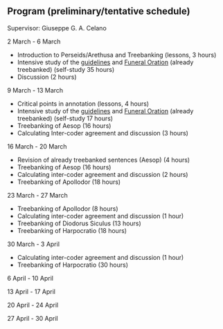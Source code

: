 ## Program (preliminary/tentative schedule)
Supervisor: Giuseppe G. A. Celano

2 March - 6 March
* Introduction to Perseids/Arethusa and Treebanking (lessons, 3 hours)
* Intensive study of the <a href="https://github.com/PerseusDL/treebank_data/tree/master/AGDT2/guidelines" target="_blank">guidelines</a> and <a href="http://www.perseids.org/tools/arethusa/app/#/perseids?chunk=1&doc=9258" target="_blank">Funeral Oration</a> (already treebanked) (self-study 35 hours)
* Discussion (2 hours)

9 March - 13 March
* Critical points in annotation (lessons, 4 hours)
* Intensive study of the <a href="https://github.com/PerseusDL/treebank_data/tree/master/AGDT2/guidelines" target="_blank">guidelines</a> and <a href="http://www.perseids.org/tools/arethusa/app/#/perseids?chunk=1&doc=9258" target="_blank">Funeral Oration</a> (already treebanked) (self-study 17 hours)
* Treebanking of Aesop (16 hours)
* Calculating Inter-coder agreement and discussion (3 hours)

16 March - 20 March
* Revision of already treebanked sentences (Aesop) (4 hours)
* Treebanking of Aesop (16 hours)
* Calculating inter-coder agreement and discussion (2 hours)
* Treebanking of Apollodor (18 hours)

23 March - 27 March
* Treebanking of Apollodor (8 hours)
* Calculating inter-coder agreement and discussion (1 hour)
* Treebanking of Diodorus Siculus (13 hours)
* Treebanking of Harpocratio (18 hours)

30 March - 3 April
* Calculating inter-coder agreement and discussion (1 hour)
* Treebanking of Harpocratio (30 hours)

6 April - 10 April

13 April - 17 April

20 April - 24 April

27 April - 30 April




